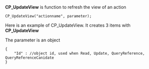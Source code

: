 __CP\_UpdateView__ is function to refresh the view of an action

	CP_UpdateView("actionname", parameter);

Here is an example of CP_UpdateView. It creates 3 items with __CP\_UpdateView__

The parameter is an object
	
	{
		"Id" : //object id, used when Read, Update, QueryReference, QueryReferenceCanidate
	}